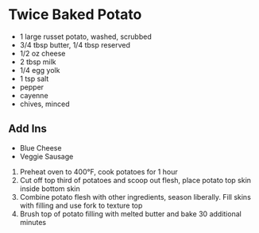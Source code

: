 # Twice Baked Potato

* 1 large russet potato, washed, scrubbed
* 3/4 tbsp butter, 1/4 tbsp reserved
* 1/2 oz cheese
* 2 tbsp milk
* 1/4 egg yolk
* 1 tsp salt
* pepper
* cayenne
* chives, minced

## Add Ins
* Blue Cheese
* Veggie Sausage


1. Preheat oven to 400°F, cook potatoes for 1 hour
1. Cut off top third of potatoes and scoop out flesh, place potato top skin inside bottom skin
1. Combine potato flesh with other ingredients, season liberally. Fill skins with filling and use fork to texture top
1. Brush top of potato filling with melted butter and bake 30 additional minutes
